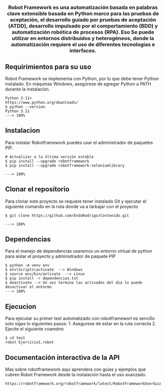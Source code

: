 <h1 align="center"Centenido Practico Robotframework</h1>
<h3 align="center">Robot Framework es una automatización basada en palabras clave extensible basada en Python marco para las pruebas de aceptación, el desarrollo guiado por pruebas de aceptación (ATDD), desarrollo impulsado por el comportamiento (BDD) y automatización robótica de procesos (RPA). Eso Se puede utilizar en entornos distribuidos y heterogéneos, donde la automatización requiere el uso de diferentes tecnologías e interfaces.</h3>

## Requirimientos para su uso
Robot Framework se implementa con Python, por lo que debe tener Python instalado.
En máquinas Windows, asegúrese de agregar Python a PATH durante la instalación.
```Web
Python 3.11+
https://www.python.org/downloads/
$ python --version
Python 3.11
---> 100%
```

## Instalacion
Para instalar Robotframework puedes usar el administrador de paquetes PIP.

```console
# Actualizar a la última versión estable
$ pip install --upgrade robotframework
$ pip install --upgrade robotframework-seleniumlibrary

---> 100%
```

## Clonar el repositorio

Para clonar este proyecto se requiere tener instalado Git y ejecutar el siguiente comando en la ruta donde va a tarbajar con el proyecto
```console
$ git clone https://github.com/EndoRodrigo/Contenido.git

---> 100%
```
## Dependencias

Para el manejo de dependencias usaremos un entorno virtual de python para aislar el proyecto y administrador de paquete PIP
```console
$ python -m venv env
$ env\Scripts\activate  --> Windows
$ source env/bin/activate  --> Linux
$ pip install -r dependencias.txt
$ deactivate --> Un vez termine las activades del dia lo puede desactivar el entormo
---> 100%
```

## Ejecucion
Para ejecutar su primer test automatizado con robotframeworl es sencillo solo sigas lo siguientes pasos:
    1. Asegurese de estar en la ruta correcta
    2. Ejecite el siguiente coamdno
```console
$ cd test
robot Ejercicio1.robot
```

## Documentación interactiva de la API

Mas sobre robotframework aqui aprendera con guías y ejemplos que cubren Robot Framework desde la instalación hasta el uso avanzado.

```web
https://robotframework.org/robotframework/latest/RobotFrameworkUserGuide.html
```
